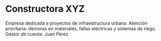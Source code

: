 # Constructora XYZ

Empresa dedicada a proyectos de infraestructura urbana.
Atención prioritaria: demoras en materiales, fallas eléctricas y sistemas de riego.
Gestor de cuenta: Juan Pérez